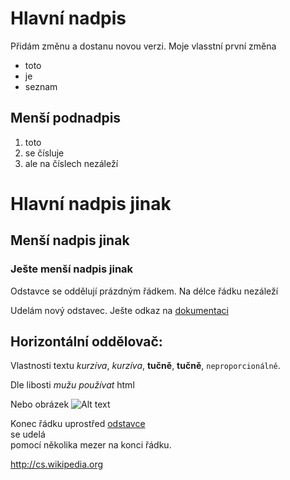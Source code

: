 Hlavní nadpis
==========

Přidám změnu a dostanu novou verzi.
Moje vlasstní první změna


* toto
* je
* seznam

Menší podnadpis
---------------

1. toto 
2. se čísluje
1. ale na číslech nezáleží

# Hlavní nadpis jinak

## Menší nadpis jinak

### Ješte menší nadpis jinak

Odstavce se oddělují
prázdným řádkem. Na délce řádku nezáleží

Udelám nový odstavec. Ješte odkaz na 
[dokumentaci](http://daringfireball.net/projects/markdown/syntax)

Horizontální oddělovač:
---

Vlastnosti textu _kurzíva_, *kurzíva*, __tučně__, **tučně**, `neproporcionálně`.

<p>Dle libosti <em>mužu používat</em> html</p>

Nebo obrázek 
![Alt text](https://commons.wikimedia.org/wiki/File:Markdown-mark.svg)

[odstavec]: http://cs.wikipedia.org/wiki/odstavec

Konec řádku uprostřed [odstavce][odstavec]      
se udelá   
pomocí několika mezer na konci řádku.

<http://cs.wikipedia.org>
